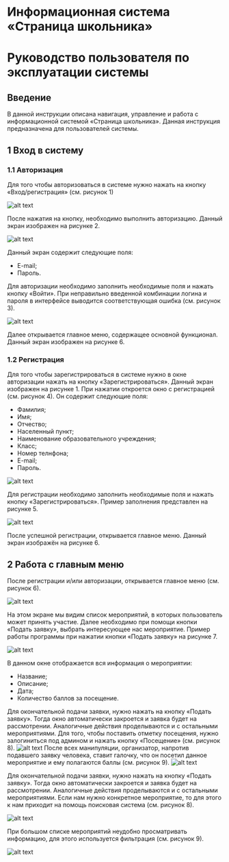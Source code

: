 # Информационная система «Страница школьника»
# Руководство пользователя по эксплуатации системы
## Введение
В данной инструкции описана навигация, управление и работа с информационной системой «Страница школьника». Данная инструкция предназначена для пользователей системы.
## 1 Вход в систему
### 1.1 Авторизация
Для того чтобы авторизоваться в системе нужно нажать на кнопку «Вход/регистрация» (см. рисунок 1)

![alt text](https://github.com/manInit/school/blob/main/docs/images/1.png)

После нажатия на кнопку, необходимо выполнить авторизацию. Данный экран изображен на рисунке 2.

![alt text](https://github.com/manInit/school/blob/main/docs/images/2.png)

Данный экран содержит следующие поля:
- E-mail;
- Пароль.

Для авторизации необходимо заполнить необходимые поля и нажать кнопку «Войти». При неправильно введенной комбинации логина и пароля в интерфейсе выводится соответствующая ошибка (см. рисунок 3).

![alt text](https://github.com/manInit/school/blob/main/docs/images/3.png)

Далее открывается главное меню, содержащее основной функционал. Данный экран изображен на рисунке 6.
### 1.2 Регистрация
Для того чтобы зарегистрироваться в системе нужно в окне авторизации нажать на кнопку «Зарегистрироваться». Данный экран изображен на рисунке 1. При нажатии откроется окно с регистрацией (см. рисунок 4). Он содержит следующие поля:
-	Фамилия;
-	Имя;
-	Отчество;
-	Населенный пункт;
-	Наименование образовательного учреждения;
-	Класс;
-	Номер телнфона;
-	E-mail;
-	Пароль.

![alt text](https://github.com/manInit/school/blob/main/docs/images/4.png)

Для регистрации необходимо заполнить необходимые поля и нажать кнопку «Зарегистрироваться». Пример заполнения представлен на рисунке 5.

![alt text](https://github.com/manInit/school/blob/main/docs/images/5.png)

После успешной регистрации, открывается главное меню. Данный экран изображён на рисунке 6.
## 2 Работа с главным меню
После регистрации и/или авторизации, открывается главное меню (см. рисунок 6). 

![alt text](https://github.com/manInit/school/blob/main/docs/images/6.png)

На этом экране мы видим список мероприятий, в которых пользователь может принять участие. Далее необходимо при помощи кнопки «Подать заявку», выбрать интересующее нас мероприятие. Пример работы программы при нажатии кнопки «Подать заявку» на рисунке 7.

![alt text](https://github.com/manInit/school/blob/main/docs/images/7.png)

В данном окне отображается вся информация о мероприятии:
-	Название;
-	Описание;
-	Дата;
-	Количество баллов за посещение.

Для окончательной подачи заявки, нужно нажать на кнопку «Подать заявку». Тогда окно автоматически закроется и заявка будет на рассмотрении.  Аналогичные действия проделываются и с остальными мероприятиями.
Для того, чтобы поставить отметку посещения, нужно залогиниться под админом и нажать кнопку «Посещение» (см. рисунок 8).
![alt text](https://github.com/manInit/school/blob/main/docs/images/11.png)
После всех манипуляции, организатор, напротив подавшего заявку человека, ставит галочку, что он посетил данное мероприятие и ему полагаются баллы (см. рисунок 9).
![alt text](https://github.com/manInit/school/blob/main/docs/images/10.png)

Для окончательной подачи заявки, нужно нажать на кнопку «Подать заявку». Тогда окно автоматически закроется и заявка будет на рассмотрении.  Аналогичные действия проделываются и с остальными мероприятиями.
Если нам нужно конкретное мероприятие, то для этого к нам приходит на помощь поисковая система (см. рисунок 8).

![alt text](https://github.com/manInit/school/blob/main/docs/images/8.png)

При большом списке мероприятий неудобно просматривать информацию, для этого используется фильтрация (см. рисунок 9).

![alt text](https://github.com/manInit/school/blob/main/docs/images/9.png)



